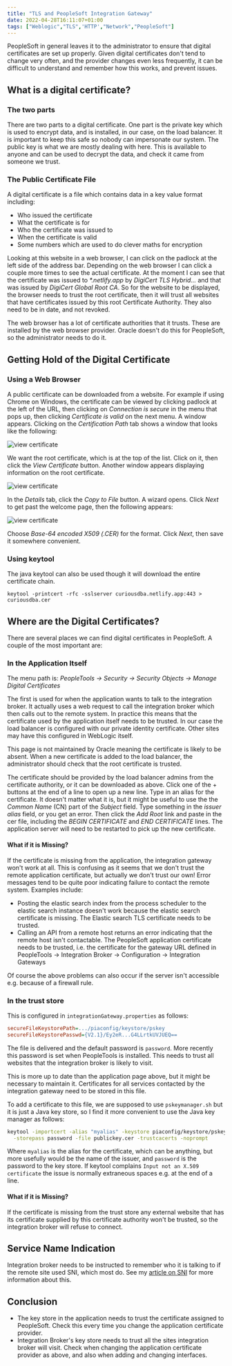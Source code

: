 ```yaml
---
title: "TLS and PeopleSoft Integration Gateway"
date: 2022-04-28T16:11:07+01:00
tags: ["Weblogic","TLS",'HTTP',"Network","PeopleSoft"]
---
```


PeopleSoft in general leaves it to the administrator to ensure that digital
certificates are set up properly. Given digital
certificates don't tend to change very often, and the provider changes even
less frequently, it can be difficult to understand and remember how this works,
and prevent issues.


## What is a digital certificate?

### The two parts

There are two parts to a digital certificate. One part is the private key
which is used to encrypt data, and is installed, in our case, on the load
balancer. It is important to keep this safe so nobody can impersonate our
system. The public key is what we are mostly dealing with here. This
is available to anyone and can be used to decrypt the data, and check it 
came from someone we trust.


### The Public Certificate File
A digital certificate is a file which contains data in a key value format
including:

  * Who issued the certificate
  * What the certificate is for
  * Who the certificate was issued to
  * When the certificate is valid
  * Some numbers which are used to do clever maths for encryption

Looking at this website in a web browser, I can click on the padlock at the 
left side of the address bar. Depending on the web browser I can click a 
couple more times to see the actual certificate. At the moment I can see that
the certificate was issued to _*.netlify.app_ by _DigiCert TLS Hybrid..._
and that was issued by _DigiCert Global Root CA_. So for the website to be
displayed, the browser needs to trust the root certificate, then it will
trust all websites that have certificates issued by this root Certificate
Authority. They also need to be in date, and not revoked.

The web browser has a lot of certificate authorities that it trusts. These are
installed by the web browser provider. Oracle doesn't do this for PeopleSoft,
so the administrator needs to do it.

## Getting Hold of the Digital Certificate

### Using a Web Browser

A public certificate can be downloaded from a website. For example if 
using Chrome on Windows, the certificate can be viewed by clicking padlock at
the left of the URL, then clicking on *Connection is secure* in the menu
that pops up, then clicking *Certificate is valid* on the next menu. A
window appears. Clicking on the *Certification Path* tab shows a window
that looks like the following:

![view certificate](/images/DigitalCertificateExport1.png)

We want the root certificate, which is at the top of the list. Click on it,
then click the *View Certificate* button. Another window appears displaying
information on the root certificate.

![view certificate](/images/DigitalCertificateExport2.png)

In the *Details* tab, click the *Copy to File* button. A wizard opens.
Click *Next* to get past the welcome page, then the following appears:

![view certificate](/images/DigitalCertificateExport3Format.png)

Choose *Base-64 encoded X509 (.CER)* for the format. Click *Next*,
then save it somewhere convenient.

### Using keytool

The java keytool can also be used though it will download the entire
certificate chain.

```
keytool -printcert -rfc -sslserver curiousdba.netlify.app:443 > curiousdba.cer
```


## Where are the Digital Certificates?

There are several places we can find digital certificates in PeopleSoft.
A couple of the most important are:

### In the Application Itself

The menu path is:
    *PeopleTools -> Security -> Security Objects -> Manage Digital Certificates* 
	
The first is used for when the application wants to talk to the integration
broker. It actually uses a web request to
call the integration broker which then calls out to the remote system. In practice
this means that the certificate used by the application itself needs
to be trusted. In our case the load balancer is configured with our private
identity certificate. Other sites may have this configured in WebLogic itself.

This page is not maintained by Oracle meaning the certificate is likely
to be absent. When a new certificate is added to the load balancer, 
the administrator should check that the root certificate is trusted.

The certificate should be provided by the load balancer admins from the
certificate authority, or it can be downloaded as above. Click one of the +
buttons at the end of a line to open up a new line. Type in an alias for 
the certificate. It doesn't matter what it is, but it might be useful to use
the the *Common Name* (CN) part of the *Subject* field. Type something in the
*issuer alias* field, or you get an error. Then click the *Add Root* link
and paste in the cer file, including the *BEGIN CERTIFICATE* and *END CERTIFICATE* lines.
The application server will need to be restarted to pick up the new certificate.


#### What if it is Missing?

If the certificate is missing from the application, the integration gateway
won't work at all. This is confusing as it seems that we don't trust the
remote application certificate, but actually we don't trust our own!
Error messages tend to be quite poor indicating failure to contact the
remote system. Examples include:
  * Posting the elastic search index from the process scheduler to the elastic 
    search instance doesn't work because the elastic search certificate is 
	missing. The Elastic search TLS certificate needs to be trusted.
  * Calling an API from a remote host returns an error indicating that the 
    remote host isn't contactable. The PeopleSoft application certificate
	needs to be trusted, i.e. the certificate for the gateway URL defined
	in PeopleTools -> Integration Broker -> Configuration 
	-> Integration Gateways

Of course the above problems can also occur if the server isn't accessible
e.g. because of a firewall rule.

### In the trust store

This is configured in `integrationGateway.properties` as follows:

```ini
secureFileKeystorePath=.../piaconfig/keystore/pskey
secureFileKeystorePasswd={V2.1}/Ey2eR...G4LLrtkUVJUEQ==
```

The file is delivered and the default password is `password`. More
recently this password is set when PeopleTools is installed. This needs
to trust all websites that the integration broker is likely to visit.

This is more up to date than the application page above, but it might be
necessary to maintain it. Certificates for all services contacted by the
integration gateway need to be stored in this file.

To add a certificate to this file, we are supposed to use `pskeymanager.sh`
but it is just a Java key store, so I find it more convenient to use the Java
key manager as follows:

```bash
keytool -importcert -alias "myalias" -keystore piaconfig/keystore/pskey \
  -storepass password -file publickey.cer -trustcacerts -noprompt
```

Where `myalias` is the alias for the certificate, which can be anything, 
but more usefully would be the name of the issuer, and `password` is the
password to the key store. If keytool complains 
`Input not an X.509 certificate` the issue is normally extraneous spaces
e.g. at the end of a line.

#### What if it is Missing?

If the certificate is missing from the trust store any external
website that has its certificate supplied by this certificate authority
won't be trusted, so the integration broker will refuse to connect.


## Service Name Indication

Integration broker needs to be instructed to remember who it is talking to if the
remote site used SNI, which most do. See my 
[article on SNI](../sniintegrationgateway) for more information
about this.

## Conclusion

  * The key store in the application needs to trust the certificate assigned to PeopleSoft.
    Check this every time you change the application certificate provider.
  * Integration Broker's key store needs to trust all the sites integration broker will visit.
    Check when changing the application certificate provider as above, and also when
	adding and changing interfaces.
